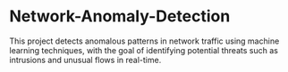 # Network-Anomaly-Detection
This project detects anomalous patterns in network traffic using machine learning techniques, with the goal of identifying potential threats such as intrusions and unusual flows in real-time.
